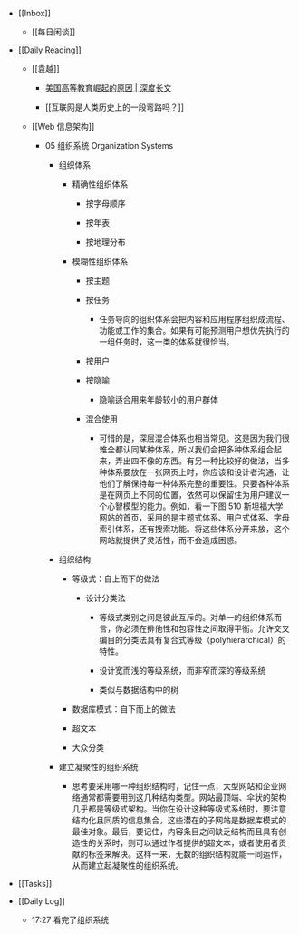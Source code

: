 - [[Inbox]]
	 - [[每日闲谈]]

- [[Daily Reading]]
	 - [[袁越]]
		 - [美国高等教育崛起的原因 | 深度长文](https://gdaily.com/newsdetail-1313.html?from=timeline&isappinstalled=0)

		 - [[互联网是人类历史上的一段弯路吗？]]

	 - [[Web 信息架构]]
		 - 05 组织系统 Organization Systems
			 - 组织体系
				 - 精确性组织体系
					 - 按字母顺序

					 - 按年表

					 - 按地理分布

				 - 模糊性组织体系
					 - 按主题

					 - 按任务
						 - 任务导向的组织体系会把内容和应用程序组织成流程、功能或工作的集合。如果有可能预测用户想优先执行的一组任务时，这一类的体系就很恰当。

					 - 按用户

					 - 按隐喻
						 - 隐喻适合用来年龄较小的用户群体

					 - 混合使用
						 - 可惜的是，深层混合体系也相当常见。这是因为我们很难全都认同某种体系，所以我们会把多种体系组合起来，弄出四不像的东西。有另一种比较好的做法，当多种体系要放在一张网页上时，你应该和设计者沟通，让他们了解保持每一种体系完整的重要性。只要各种体系是在网页上不同的位置，依然可以保留住为用户建议一个心智模型的能力。例如，看一下图 510 斯坦福大学网站的首页，采用的是主题式体系、用户式体系、字母索引体系，还有搜索功能。将这些体系分开来放，这个网站就提供了灵活性，而不会造成困惑。

			 - 组织结构
				 - 等级式：自上而下的做法
					 - 设计分类法 
						 - 等级式类别之间是彼此互斥的。对单一的组织体系而言，你必须在排他性和包容性之间取得平衡。允许交叉编目的分类法具有复合式等级（polyhierarchical）的特性。

						 - 设计宽而浅的等级系统，而非窄而深的等级系统

						 - 类似与数据结构中的树

				 - 数据库模式：自下而上的做法

				 - 超文本

				 - 大众分类

			 - 建立凝聚性的组织系统
				 - 思考要采用哪一种组织结构时，记住一点，大型网站和企业网络通常都需要用到这几种结构类型。网站最顶端、伞状的架构几乎都是等级式架构。当你在设计这种等级式系统时，要注意结构化且同质的信息集合，这些潜在的子网站是数据库模式的最佳对象。最后，要记住，内容条目之间缺乏结构而且具有创造性的关系时，则可以通过作者提供的超文本，或者使用者贡献的标签来解决。这样一来，无数的组织结构就能一同运作，从而建立起凝聚性的组织系统。

- [[Tasks]]

- [[Daily Log]]
	 - 17:27 看完了组织系统
